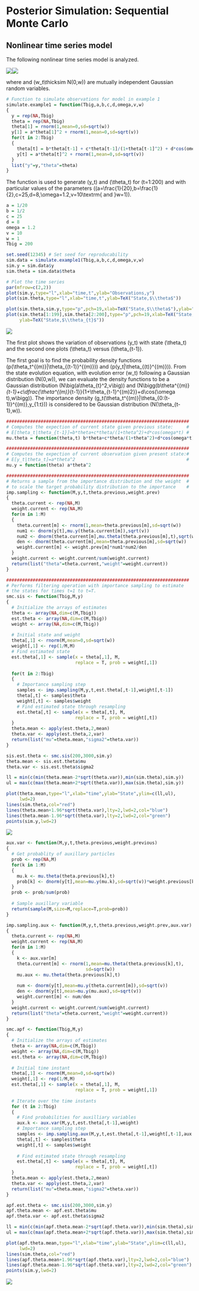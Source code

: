 Posterior Simulation: Sequential Monte Carlo
================

## Nonlinear time series model

The following nonlinear time series model is analyzed.

![](README_files/figure-gfm/equations-1.png)<!-- -->![](README_files/figure-gfm/equations-2.png)<!-- -->

where and \(w_t\thicksim N(0,w)\) are mutually independent Gaussian
random variables.

``` r
# Function to simulate observations for model in example 1
simulate.example1 = function(Tbig,a,b,c,d,omega,v,w)
{
  y = rep(NA,Tbig)
  theta = rep(NA,Tbig)
  theta[1] = rnorm(1,mean=0,sd=sqrt(w))
  y[1] = a*theta[1]^2 + rnorm(1,mean=0,sd=sqrt(v))
  for(t in 2:Tbig)
  {
    theta[t] = b*theta[t-1] + c*theta[t-1]/(1+theta[t-1]^2) + d*cos(omega*t) + rnorm(1,mean=0,sd=sqrt(w))
    y[t] = a*theta[t]^2 + rnorm(1,mean=0,sd=sqrt(v))
  }
  list("y"=y,"theta"=theta)
}
```

The function is used to generate \(y_t\) and \(\theta_t\) for
\(t=1:200\) and with particular values of the parameters
\((a=\frac{1}{20},b=\frac{1}{2},c=25,d=8,\omega=1.2,v=10\textrm{ and }w=1)\).

``` r
a = 1/20
b = 1/2
c = 25
d = 8
omega = 1.2
v = 10
w = 1
Tbig = 200

set.seed(12345) # Set seed for reproducability
sim.data = simulate.example1(Tbig,a,b,c,d,omega,v,w)
sim.y = sim.data$y
sim.theta = sim.data$theta

# Plot the time series
par(mfrow=c(2,2))
plot(sim.y,type="l",xlab="time,t",ylab="Observations,y")
plot(sim.theta,type="l",xlab="time,t",ylab=TeX("State,$\\theta$"))

plot(sim.theta,sim.y,type="p",pch=19,xlab=TeX("State,$\\theta$"),ylab="Observations,y")
plot(sim.theta[1:199],sim.theta[2:200],type="p",pch=19,xlab=TeX("State,$\\theta_{t-1}$"),
     ylab=TeX("State,$\\theta_{t}$"))
```

![](README_files/figure-gfm/simulate-1.png)<!-- -->

The first plot shows the variation of observations \(y_t\) with state
\(\theta_t\) and the second one plots \(\theta_t\) versus
\(\theta_{t-1}\).

The first goal is to find the probability density functions
\(p(\theta_t^{(m)}|\theta_{(t-1)}^{(m)})\) and
\(p(y_t|\theta_{(t)}^{(m)})\). From the state evolution equation, with
evolution error \(w_t\) following a Gaussian distribution \(N(0,w)\), we
can evaluate the density functions to be a Gaussian distribution
\(N\big(a\theta_{t}^2,v\big)\) and
\(N\bigg(b\theta^{(m)}_{t-1}+c\dfrac{\theta^{(m)}_{t-1}}{1+\theta_{t-1}^{(m)2}}+d\cos(\omega t),w\bigg)\).
The importance density
\(g_t(\theta_t^{(m)}|\theta_{0:(t-1)}^{(m)},y_{1:t})\) is considered to
be Gaussian distribution \(N(\theta_{t-1},w)\).

``` r
#####################################################################
# Computes the expection of current state given previous state:     #
# E[theta_t|theta_{t-1}]=b*theta+c*theta/(1+theta^2)+d*cos(omega*t) #
mu.theta = function(theta,t) b*theta+c*theta/(1+theta^2)+d*cos(omega*t)

#####################################################################
# Computes the expection of current observation given present state:#
# E[y_t|theta_t]=a*theta^2                                          #
mu.y = function(theta) a*theta^2                                    

#####################################################################
# Returns a sample from the importance distribution and the weight  #
# to scale the target probability distribution to the importance    #
imp.sampling <- function(M,y,t,theta.previous,weight.prev)
{
  theta.current <- rep(NA,M)
  weight.current <- rep(NA,M)
  for(m in 1:M)
  {
    theta.current[m] <- rnorm(1,mean=theta.previous[m],sd=sqrt(w))
    num1 <- dnorm(y[t],mu.y(theta.current[m]),sqrt(v))
    num2 <- dnorm(theta.current[m],mu.theta(theta.previous[m],t),sqrt(w))
    den <- dnorm(theta.current[m],mean=theta.previous[m],sd=sqrt(w))
    weight.current[m] <- weight.prev[m]*num1*num2/den
  }
  weight.current <- weight.current/sum(weight.current)
  return(list("theta"=theta.current,"weight"=weight.current))
}

#####################################################################
# Performs filtering operation with importance sampling to estimate
# the states for times t=1 to t=T.
smc.sis <- function(Tbig,M,y)
{
  # Initialize the arrays of estimates
  theta <- array(NA,dim=c(M,Tbig))
  est.theta <- array(NA,dim=c(M,Tbig))
  weight <- array(NA,dim=c(M,Tbig))
  
  # Initial state and weight
  theta[,1] <- rnorm(M,mean=0,sd=sqrt(w))
  weight[,1] <- rep(1/M,M)
  # Find estimated state
  est.theta[,1] <- sample(x = theta[,1], M, 
                          replace = T, prob = weight[,1])
  
  for(t in 2:Tbig)
  {
    # Importance sampling step
    samples <- imp.sampling(M,y,t,est.theta[,t-1],weight[,t-1])
    theta[,t] <- samples$theta
    weight[,t] <- samples$weight
    # Find estimated state through resampling
    est.theta[,t] <- sample(x = theta[,t], M, 
                          replace = T, prob = weight[,t])
  }
  theta.mean <- apply(est.theta,2,mean)
  theta.var <- apply(est.theta,2,var)
  return(list("mu"=theta.mean,"sigma2"=theta.var))
}
```

``` r
sis.est.theta <- smc.sis(200,3000,sim.y)
theta.mean <- sis.est.theta$mu
theta.var <- sis.est.theta$sigma2

ll = min(c(min(theta.mean-2*sqrt(theta.var)),min(sim.theta),sim.y))
ul = max(c(max(theta.mean+2*sqrt(theta.var)),max(sim.theta),sim.y))

plot(theta.mean,type="l",xlab="time",ylab="State",ylim=c(ll,ul),
     lwd=2)
lines(sim.theta,col="red")
lines(theta.mean+1.96*sqrt(theta.var),lty=2,lwd=2,col="blue")
lines(theta.mean-1.96*sqrt(theta.var),lty=2,lwd=2,col="green")
points(sim.y,lwd=2)
```

![](README_files/figure-gfm/estimate-1.png)<!-- -->

``` r
aux.var <- function(M,y,t,theta.previous,weight.previous)
{
  # Get probablity of auxillary particles
  prob <- rep(NA,M)
  for(k in 1:M)
  {
    mu.k <- mu.theta(theta.previous[k],t)
    prob[k] <- dnorm(y[t],mean=mu.y(mu.k),sd=sqrt(v))*weight.previous[k]
  }
  prob <- prob/sum(prob)
  
  # Sample auxillary variable
  return(sample(M,size=M,replace=T,prob=prob))
}

imp.sampling.aux <- function(M,y,t,theta.previous,weight.prev,aux.var)
{
  theta.current <- rep(NA,M)
  weight.current <- rep(NA,M)
  for(m in 1:M)
  {
    k <- aux.var[m]
    theta.current[m] <- rnorm(1,mean=mu.theta(theta.previous[k],t),
                              sd=sqrt(w))
    mu.aux <- mu.theta(theta.previous[k],t)
    
    num <- dnorm(y[t],mean=mu.y(theta.current[m]),sd=sqrt(v))
    den <- dnorm(y[t],mean=mu.y(mu.aux),sd=sqrt(v))
    weight.current[m] <- num/den
  }
  weight.current <- weight.current/sum(weight.current)
  return(list("theta"=theta.current,"weight"=weight.current))
}

smc.apf <- function(Tbig,M,y)
{
  # Initialize the arrays of estimates
  theta <- array(NA,dim=c(M,Tbig))
  weight <- array(NA,dim=c(M,Tbig))
  est.theta <- array(NA,dim=c(M,Tbig))
  
  # Initial time instant
  theta[,1] <- rnorm(M,mean=0,sd=sqrt(w))
  weight[,1] <- rep(1/M,M)
  est.theta[,1] <- sample(x = theta[,1], M, 
                          replace = T, prob = weight[,1])
  
  # Iterate over the time instants
  for (t in 2:Tbig)
  {
    # Find probabilities for auxilliary variables
    aux.k <- aux.var(M,y,t,est.theta[,t-1],weight)
    # Importance sampling step
    samples <- imp.sampling.aux(M,y,t,est.theta[,t-1],weight[,t-1],aux.k)
    theta[,t] <- samples$theta
    weight[,t] <- samples$weight
    
    # Find estimated state through resampling
    est.theta[,t] <- sample(x = theta[,t], M, 
                          replace = T, prob = weight[,t])
  }
  theta.mean <- apply(est.theta,2,mean)
  theta.var <- apply(est.theta,2,var)
  return(list("mu"=theta.mean,"sigma2"=theta.var))
}
```

``` r
apf.est.theta <- smc.sis(200,3000,sim.y)
apf.theta.mean <- apf.est.theta$mu
apf.theta.var <- apf.est.theta$sigma2

ll = min(c(min(apf.theta.mean-2*sqrt(apf.theta.var)),min(sim.theta),sim.y))
ul = max(c(max(apf.theta.mean+2*sqrt(apf.theta.var)),max(sim.theta),sim.y))

plot(apf.theta.mean,type="l",xlab="time",ylab="State",ylim=c(ll,ul),
     lwd=2)
lines(sim.theta,col="red")
lines(apf.theta.mean+1.96*sqrt(apf.theta.var),lty=2,lwd=2,col="blue")
lines(apf.theta.mean-1.96*sqrt(apf.theta.var),lty=2,lwd=2,col="green")
points(sim.y,lwd=2)
```

![](README_files/figure-gfm/estimate_aux-1.png)<!-- -->
